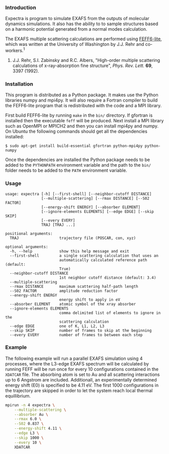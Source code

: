 ### Introduction

Expectra is program to simulate EXAFS from the outputs of molecular
dynamics simulations. It also has the ability to to sample structures
based on a harmonic potential generated from a normal modes calculation.

The EXAFS multiple scattering calculations are performed using [FEFF6-lite][feff],
which was written at the University of Washington by J.J. Rehr and co-workers.<sup>1</sup>

1. J.J. Rehr, S.I. Zabinsky and R.C. Albers,
"High-order multiple scattering calculations of x-ray-absorption
fine structure", *Phys. Rev. Lett.* **69**, 3397 (1992).


[feff]: http://www.feffproject.org/

### Installation

This program is distributed as a Python package. It makes use the Python libraries numpy and mpi4py. It will also require a Fortran compiler to build the FEFF6-lite program that is redistributed with the code and a MPI library.

First build FEFF6-lite by running `make` in the `bin/` directory. If gfortran is installed then the executable `feff` will be produced. Next install a MPI library such as OpenMPI or MPICH2 and then you can install mpi4py and numpy. On Ubuntu the following commands should get all the dependencies installed:

```
$ sudo apt-get install build-essential gfortran python-mpi4py python-numpy
```

Once the dependencies are installed the Python package needs to be added to the `PYTHONPATH` environment variable and the path to the `bin/` folder needs to be added to the `PATH` environment variable.

### Usage

```
usage: expectra [-h] [--first-shell] [--neighbor-cutoff DISTANCE]
                [--multiple-scattering] [--rmax DISTANCE] [--S02 FACTOR]
                [--energy-shift ENERGY] [--absorber ELEMENT]
                [--ignore-elements ELEMENTS] [--edge EDGE] [--skip SKIP]
                [--every EVERY]
                TRAJ [TRAJ ...]

positional arguments:
  TRAJ                  trajectory file (POSCAR, con, xyz)

optional arguments:
  -h, --help            show this help message and exit
  --first-shell         a single scattering calculation that uses an
                        automatically calculated reference path (default:
                        True)
  --neighbor-cutoff DISTANCE
                        1st neighbor cutoff distance (default: 3.4)
  --multiple-scattering
  --rmax DISTANCE       maximum scattering half-path length
  --S02 FACTOR          amplitude reduction factor
  --energy-shift ENERGY
                        energy shift to apply in eV
  --absorber ELEMENT    atomic symbol of the xray absorber
  --ignore-elements ELEMENTS
                        comma delimited list of elements to ignore in the
                        scattering calculation
  --edge EDGE           one of K, L1, L2, L3
  --skip SKIP           number of frames to skip at the beginning
  --every EVERY         number of frames to between each step
```

### Example

The following example will run a parallel EXAFS simulation using 4 processes, where the L3-edge EXAFS spectrum will be calculated by running FEFF will be run once for every 10 configurations contained in the `XDATCAR` file. The absorbing atom is set to Au and all scattering interactions up to 6 Angstrom are included. Additionall, an experimentally determined energy shift (E0) is specified to be 4.11 eV. The first 1000 configurations in the trajectory are skipped in order to let the system reach local thermal equillibrium.

```bash
mpirun -n 4 expectra \
    --multiple-scattering \
    --absorber Au \
    --rmax 6.0 \
    --S02 0.837 \
    --energy-shift 4.11 \
    --edge L3 \
    --skip 1000 \
    --every 10 \
    XDATCAR
```
